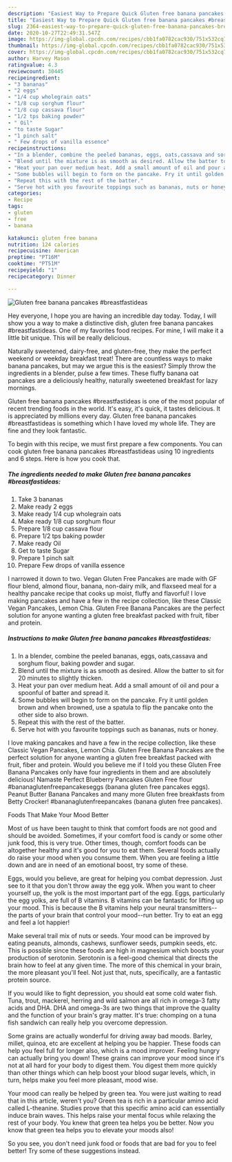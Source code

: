 ```yaml
---
description: "Easiest Way to Prepare Quick Gluten free banana pancakes #breastfastideas"
title: "Easiest Way to Prepare Quick Gluten free banana pancakes #breastfastideas"
slug: 2364-easiest-way-to-prepare-quick-gluten-free-banana-pancakes-breastfastideas
date: 2020-10-27T22:49:31.547Z
image: https://img-global.cpcdn.com/recipes/cbb1fa0782cac930/751x532cq70/gluten-free-banana-pancakes-breastfastideas-recipe-main-photo.jpg
thumbnail: https://img-global.cpcdn.com/recipes/cbb1fa0782cac930/751x532cq70/gluten-free-banana-pancakes-breastfastideas-recipe-main-photo.jpg
cover: https://img-global.cpcdn.com/recipes/cbb1fa0782cac930/751x532cq70/gluten-free-banana-pancakes-breastfastideas-recipe-main-photo.jpg
author: Harvey Mason
ratingvalue: 4.3
reviewcount: 30445
recipeingredient:
- "3 bananas"
- "2 eggs"
- "1/4 cup wholegrain oats"
- "1/8 cup sorghum flour"
- "1/8 cup cassava flour"
- "1/2 tps baking powder"
- " Oil"
- "to taste Sugar"
- "1 pinch salt"
- " Few drops of vanilla essence"
recipeinstructions:
- "In a blender, combine the peeled bananas, eggs, oats,cassava and sorghum flour, baking powder and sugar."
- "Blend until the mixture is as smooth as desired. Allow the batter to sit for 20 minutes to slightly thicken."
- "Heat your pan over medium heat. Add a small amount of oil and pour a spoonful of batter and spread it."
- "Some bubbles will begin to form on the pancake. Fry it until golden brown and when browned, use a spatula to flip the pancake onto the other side to also brown."
- "Repeat this with the rest of the batter."
- "Serve hot with you favourite toppings such as bananas, nuts or honey."
categories:
- Recipe
tags:
- gluten
- free
- banana

katakunci: gluten free banana 
nutrition: 124 calories
recipecuisine: American
preptime: "PT16M"
cooktime: "PT51M"
recipeyield: "1"
recipecategory: Dinner

---
```



![Gluten free banana pancakes #breastfastideas](https://img-global.cpcdn.com/recipes/cbb1fa0782cac930/751x532cq70/gluten-free-banana-pancakes-breastfastideas-recipe-main-photo.jpg)

Hey everyone, I hope you are having an incredible day today. Today, I will show you a way to make a distinctive dish, gluten free banana pancakes #breastfastideas. One of my favorites food recipes. For mine, I will make it a little bit unique. This will be really delicious.

Naturally sweetened, dairy-free, and gluten-free, they make the perfect weekend or weekday breakfast treat! There are countless ways to make banana pancakes, but may we argue this is the easiest? Simply throw the ingredients in a blender, pulse a few times. These fluffy banana oat pancakes are a deliciously healthy, naturally sweetened breakfast for lazy mornings.

Gluten free banana pancakes #breastfastideas is one of the most popular of recent trending foods in the world. It's easy, it's quick, it tastes delicious. It is appreciated by millions every day. Gluten free banana pancakes #breastfastideas is something which I have loved my whole life. They are fine and they look fantastic.


To begin with this recipe, we must first prepare a few components. You can cook gluten free banana pancakes #breastfastideas using 10 ingredients and 6 steps. Here is how you cook that.

<!--inarticleads1-->

##### The ingredients needed to make Gluten free banana pancakes #breastfastideas:

1. Take 3 bananas
1. Make ready 2 eggs
1. Make ready 1/4 cup wholegrain oats
1. Make ready 1/8 cup sorghum flour
1. Prepare 1/8 cup cassava flour
1. Prepare 1/2 tps baking powder
1. Make ready  Oil
1. Get to taste Sugar
1. Prepare 1 pinch salt
1. Prepare  Few drops of vanilla essence


I narrowed it down to two. Vegan Gluten Free Pancakes are made with GF flour blend, almond flour, banana, non-dairy milk, and flaxseed meal for a healthy pancake recipe that cooks up moist, fluffy and flavorful! I love making pancakes and have a few in the recipe collection, like these Classic Vegan Pancakes, Lemon Chia. Gluten Free Banana Pancakes are the perfect solution for anyone wanting a gluten free breakfast packed with fruit, fiber and protein. 

<!--inarticleads2-->

##### Instructions to make Gluten free banana pancakes #breastfastideas:

1. In a blender, combine the peeled bananas, eggs, oats,cassava and sorghum flour, baking powder and sugar.
1. Blend until the mixture is as smooth as desired. Allow the batter to sit for 20 minutes to slightly thicken.
1. Heat your pan over medium heat. Add a small amount of oil and pour a spoonful of batter and spread it.
1. Some bubbles will begin to form on the pancake. Fry it until golden brown and when browned, use a spatula to flip the pancake onto the other side to also brown.
1. Repeat this with the rest of the batter.
1. Serve hot with you favourite toppings such as bananas, nuts or honey.


I love making pancakes and have a few in the recipe collection, like these Classic Vegan Pancakes, Lemon Chia. Gluten Free Banana Pancakes are the perfect solution for anyone wanting a gluten free breakfast packed with fruit, fiber and protein. Would you believe me if I told you these Gluten Free Banana Pancakes only have four ingredients in them and are absolutely delicious! Namaste Perfect Blueberry Pancakes Gluten Free flour #bananaglutenfreepancakeseggs (banana gluten free pancakes eggs). Peanut Butter Banana Pancakes and many more Gluten free breakfasts from Betty Crocker! #bananaglutenfreepancakes (banana gluten free pancakes). 

Foods That Make Your Mood Better


Most of us have been taught to think that comfort foods are not good and should be avoided. Sometimes, if your comfort food is candy or some other junk food, this is very true. Other times, though, comfort foods can be altogether healthy and it's good for you to eat them. Several foods actually do raise your mood when you consume them. When you are feeling a little down and are in need of an emotional boost, try some of these.

Eggs, would you believe, are great for helping you combat depression. Just see to it that you don't throw away the egg yolk. When you want to cheer yourself up, the yolk is the most important part of the egg. Eggs, particularly the egg yolks, are full of B vitamins. B vitamins can be fantastic for lifting up your mood. This is because the B vitamins help your neural transmitters--the parts of your brain that control your mood--run better. Try to eat an egg and feel a lot happier!

Make several trail mix of nuts or seeds. Your mood can be improved by eating peanuts, almonds, cashews, sunflower seeds, pumpkin seeds, etc. This is possible since these foods are high in magnesium which boosts your production of serotonin. Serotonin is a feel-good chemical that directs the brain how to feel at any given time. The more of this chemical in your brain, the more pleasant you'll feel. Not just that, nuts, specifically, are a fantastic protein source.

If you would like to fight depression, you should eat some cold water fish. Tuna, trout, mackerel, herring and wild salmon are all rich in omega-3 fatty acids and DHA. DHA and omega-3s are two things that improve the quality and the function of your brain's gray matter. It's true: chomping on a tuna fish sandwich can really help you overcome depression. 

Some grains are actually wonderful for driving away bad moods. Barley, millet, quinoa, etc are excellent at helping you be happier. These foods can help you feel full for longer also, which is a mood improver. Feeling hungry can actually bring you down! These grains can improve your mood since it's not at all hard for your body to digest them. You digest them more quickly than other things which can help boost your blood sugar levels, which, in turn, helps make you feel more pleasant, mood wise.

Your mood can really be helped by green tea. You were just waiting to read that in this article, weren't you? Green tea is rich in a particular amino acid called L-theanine. Studies prove that this specific amino acid can essentially induce brain waves. This helps raise your mental focus while relaxing the rest of your body. You knew that green tea helps you be better. Now you know that green tea helps you to elevate your moods also!

So you see, you don't need junk food or foods that are bad for you to feel better! Try  some  of  these  suggestions  instead.

